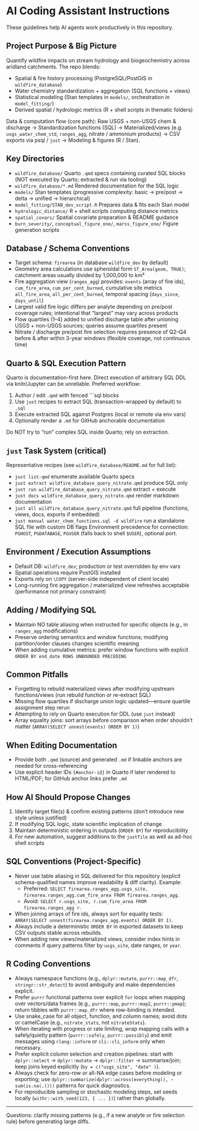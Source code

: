 # AI Coding Assistant Instructions

These guidelines help AI agents work productively in this repository.

## Project Purpose & Big Picture
Quantify wildfire impacts on stream hydrology and biogeochemistry across aridland catchments. The repo blends:
- Spatial & fire history processing (PostgreSQL/PostGIS in `wildfire_database`)
- Water chemistry standardization + aggregation (SQL functions + views)
- Statistical modeling (Stan templates in `models/`, orchestration in `model_fitting/`)
- Derived spatial / hydrologic metrics (R + shell scripts in thematic folders)

Data & computation flow (core path):
Raw USGS + non-USGS chem & discharge → Standardization functions (SQL) → Materialized/views (e.g. `usgs_water_chem_std`, `ranges_agg`, nitrate / ammonium products) → CSV exports via psql / `just` → Modeling & figures (R / Stan).

## Key Directories
- `wildfire_database/` Quarto `.qmd` specs containing curated SQL blocks (NOT executed by Quarto; extracted & run via tooling)
- `wildfire_database/*.md` Rendered documentation for the SQL logic
- `models/` Stan templates (progressive complexity: basic → pre/post → delta → unified → hierarchical)
- `model_fitting/STAN_dev_script.R` Prepares data & fits each Stan model
- `hydrologic_distance/` R + shell scripts computing distance metrics
- `spatial_covars/` Spatial covariate preparation & README guidance
- `burn_severity/`, `conceptual_figure_one/`, `marss_figure_one/` Figure generation scripts

## Database / Schema Conventions
- Target schema: `firearea` (in database `wildfire_dev` by default)
- Geometry area calculations use spheroidal form `ST_Area(geom, TRUE)`; catchment areas usually divided by 1,000,000 to km²
- Fire aggregation view (`ranges_agg`) provides: `events` (array of fire ids), `cum_fire_area`, `cum_per_cent_burned`, cumulative site metrics `all_fire_area`, `all_per_cent_burned`, temporal spacing (`days_since`, `days_until`)
- Largest valid fire logic differs per analyte depending on pre/post coverage rules; intentional that “largest” may vary across products
- Flow quartiles (1–4) added to unified discharge table after unioning USGS + non-USGS sources; queries assume quartiles present
- Nitrate / discharge pre/post fire selection requires presence of Q2–Q4 before & after within 3-year windows (flexible coverage, not continuous time)

## Quarto & SQL Execution Pattern
Quarto is documentation-first here. Direct execution of arbitrary SQL DDL via knitr/Jupyter can be unreliable.
Preferred workflow:
1. Author / edit `.qmd` with fenced ```sql blocks
2. Use `just` recipes to extract SQL (transaction-wrapped by default) to `.sql`
3. Execute extracted SQL against Postgres (local or remote via env vars)
4. Optionally render a `.md` for GitHub anchorable documentation

Do NOT try to “run” complex SQL inside Quarto; rely on extraction.

## `just` Task System (critical)
Representative recipes (see `wildfire_database/README.md` for full list):
- `just list-qmd` enumerate available Quarto specs
- `just extract wildfire_database_query_nitrate.qmd` produce SQL only
- `just run wildfire_database_query_nitrate.qmd` extract + execute
- `just docs wildfire_database_query_nitrate.qmd` render markdown documentation
- `just all wildfire_database_query_nitrate.qmd` full pipeline (functions, views, docs, exports if embedded)
- `just manual water_chem_functions.sql -d wildfire` run a standalone SQL file with custom DB flags
Environment precedence for connection:
`PGHOST`, `PGDATABASE`, `PGUSER` (falls back to shell `$USER`), optional port.

## Environment / Execution Assumptions
- Default DB: `wildfire_dev`; production or test overridden by env vars
- Spatial operations require PostGIS installed
- Exports rely on `\COPY` (server-side independent of client locale)
- Long-running fire aggregation / materialized view refreshes acceptable (performance not primary constraint)

## Adding / Modifying SQL
- Maintain NO table aliasing when instructed for specific objects (e.g., in `ranges_agg` modifications)
- Preserve ordering semantics and window functions; modifying partition/order clauses changes scientific meaning
- When adding cumulative metrics: prefer window functions with explicit `ORDER BY end_date ROWS UNBOUNDED PRECEDING`

## Common Pitfalls
- Forgetting to rebuild materialized views after modifying upstream functions/views (run rebuild function or re-extract SQL)
- Missing flow quartiles if discharge union logic updated—ensure quartile assignment step rerun
- Attempting to rely on Quarto execution for DDL (use `just` instead)
- Array equality joins: sort arrays before comparison when order shouldn’t matter (`ARRAY(SELECT unnest(events) ORDER BY 1)`)

## When Editing Documentation
- Provide both `.qmd` (source) and generated `.md` if linkable anchors are needed for cross-referencing
- Use explicit header IDs `{#anchor-id}` in Quarto if later rendered to HTML/PDF; for GitHub anchor links prefer `.md`

## How AI Should Propose Changes
1. Identify target file(s) & confirm existing patterns (don’t introduce new style unless justified)
2. If modifying SQL logic, state scientific implication of change
3. Maintain deterministic ordering in outputs (`ORDER BY`) for reproducibility
4. For new automation, suggest additions to the `justfile` as well as ad-hoc shell scripts

## SQL Conventions (Project-Specific)
- Never use table aliasing in SQL delivered for this repository (explicit schema-qualified names improve readability & diff clarity). Example:
  - Preferred: `SELECT firearea.ranges_agg.usgs_site, firearea.ranges_agg.cum_fire_area FROM firearea.ranges_agg`.
  - Avoid: `SELECT r.usgs_site, r.cum_fire_area FROM firearea.ranges_agg r`.
- When joining arrays of fire ids, always sort for equality tests: `ARRAY(SELECT unnest(firearea.ranges_agg.events) ORDER BY 1)`.
- Always include a deterministic `ORDER BY` in exported datasets to keep CSV outputs stable across rebuilds.
- When adding new views/materialized views, consider index hints in comments if query patterns filter by `usgs_site`, date ranges, or `year`.

## R Coding Conventions
- Always namespace functions (e.g., `dplyr::mutate`, `purrr::map_dfr`, `stringr::str_detect`) to avoid ambiguity and make dependencies explicit.
- Prefer `purrr` functional patterns over explicit `for` loops when mapping over vectors/data frames (e.g., `purrr::map`, `purrr::map2`, `purrr::pmap`); return tibbles with `purrr::map_dfr` where row-binding is intended.
- Use snake_case for all object, function, and column names; avoid dots or camelCase (e.g., `nitrate_stats`, not `nitrateStats`).
- When iterating with progress or rate limiting, wrap mapping calls with a safely/quietly pattern (`purrr::safely`, `purrr::possibly`) and emit messages using `rlang::inform` or `cli::cli_inform` only when necessary.
- Prefer explicit column selection and creation pipelines: start with `dplyr::select` → `dplyr::mutate` → `dplyr::filter` → summarise/join; keep joins keyed explicitly (`by = c("usgs_site", "date" )`).
- Always check for zero-row or all-NA edge cases before modeling or exporting; use `dplyr::summarize(dplyr::across(everything(), ~ sum(is.na(.))))` patterns for quick diagnostics.
- For reproducible sampling or stochastic modeling steps, set seeds locally (`withr::with_seed(123, { ... })`) rather than globally.

---
Questions: clarify missing patterns (e.g., if a new analyte or fire selection rule) before generating large diffs.